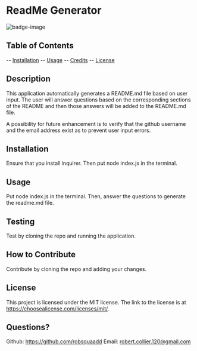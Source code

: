 # ReadMe Generator

![badge-image](https://img.shields.io/static/v1?label=license&message=MIT&color=green)

## Table of Contents

-- [Installation](#installation)
-- [Usage](#usage)
-- [Credits](#credits)
-- [License](#license)

## Description

This application automatically generates a README.md file based on user input. The user will answer questions based on the corresponding sections of the README and then those answers will be added to the README.md file.

A possibility for future enhancement is to verify that the github username and the email address exist as to prevent user input errors.

## Installation

Ensure that you install inquirer. Then put node index.js in the terminal.

## Usage

Put node index.js in the terminal. Then, answer the questions to generate the readme.md file.

## Testing

Test by cloning the repo and running the application.

## How to Contribute

Contribute by cloning the repo and adding your changes.

## License

This project is licensed under the MIT license.
The link to the license is at https://choosealicense.com/licenses/mit/.

## Questions?

Github: https://github.com/robsquaadd
Email: robert.collier.120@gmail.com
